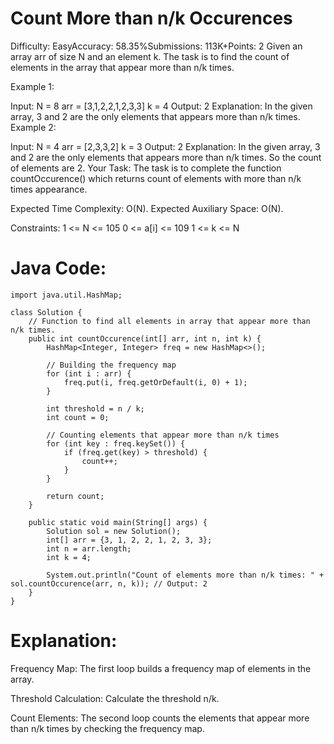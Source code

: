 # Count More than n/k Occurences
Difficulty: EasyAccuracy: 58.35%Submissions: 113K+Points: 2
Given an array arr of size N and an element k. The task is to find the count of elements in the array that appear more than n/k times.

Example 1:

Input:
N = 8
arr = [3,1,2,2,1,2,3,3]
k = 4
Output: 
2
Explanation: 
In the given array, 3 and 2 are the only elements that appears more than n/k times.
Example 2:

Input:
N = 4
arr = [2,3,3,2]
k = 3
Output: 
2
Explanation: In the given array, 3 and 2 are the only elements that appears more than n/k times. So the count of elements are 2.
Your Task:
The task is to complete the function countOccurence() which returns count of elements with more than n/k times appearance.

Expected Time Complexity: O(N).
Expected Auxiliary Space: O(N).

Constraints:
1 <= N <= 105
0 <= a[i] <= 109
1 <= k <= N

# Java Code:

```
import java.util.HashMap;

class Solution {
    // Function to find all elements in array that appear more than n/k times.
    public int countOccurence(int[] arr, int n, int k) {
        HashMap<Integer, Integer> freq = new HashMap<>();

        // Building the frequency map
        for (int i : arr) {
            freq.put(i, freq.getOrDefault(i, 0) + 1);
        }

        int threshold = n / k;
        int count = 0;

        // Counting elements that appear more than n/k times
        for (int key : freq.keySet()) {
            if (freq.get(key) > threshold) {
                count++;
            }
        }

        return count;
    }

    public static void main(String[] args) {
        Solution sol = new Solution();
        int[] arr = {3, 1, 2, 2, 1, 2, 3, 3};
        int n = arr.length;
        int k = 4;

        System.out.println("Count of elements more than n/k times: " + sol.countOccurence(arr, n, k)); // Output: 2
    }
}

```

# Explanation:
Frequency Map: The first loop builds a frequency map of elements in the array.

Threshold Calculation: Calculate the threshold n/k.

Count Elements: The second loop counts the elements that appear more than n/k times by checking the frequency map.
